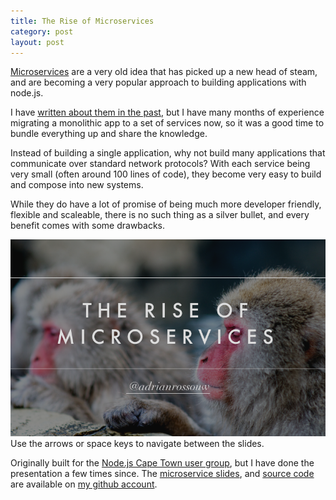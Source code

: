 ```yaml
---
title: The Rise of Microservices 
category: post
layout: post
---
```


[Microservices](http://martinfowler.com/articles/microservices.html) are a very old idea that has picked up a new head of steam, and are becoming a very popular approach to building applications with node.js.  

I have [written about them in the past](http://daemon.co.za/2014/04/monkeys-and-microservices), but I have many months of experience migrating a monolithic app to a set of services now, so it was a good time to bundle everything up and share the knowledge.

Instead of building a single application, why not build many applications that communicate over standard network protocols? With each service being very small (often around 100 lines of code), they become very easy to build and compose into new systems.

While they do have a lot of promise of being much more developer friendly, flexible and scaleable, there is no such thing as a silver bullet, and every benefit comes with some drawbacks.

<div class='img-wrapper'>
   <a href='http://adrianrossouw.github.io/rise-of-microservices'><img alt='rise of microservices slides' src='/img/rise-microservices.png' /></a>
</div>
Use the arrows or space keys to navigate between the slides.  

Originally built for the [Node.js Cape Town user group](http://www.meetup.com/nodecpt/events/199313432/), but I have done the presentation a few times since. The [microservice slides](https://adrianrossouw.github.io/rise-of-microservices), and [source code](https://github.com/AdrianRossouw/rise-of-microservices) are available on [my github account](https://github.com/AdrianRossouw).

<!--break-->
